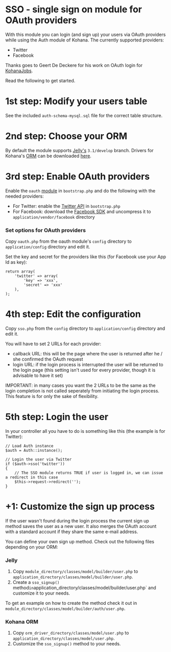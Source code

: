 # SSO - single sign on module for OAuth providers

With this module you can login (and sign up) your users via OAuth providers while using the Auth module of Kohana.
The currently supported providers:

 * Twitter
 * Facebook

Thanks goes to Geert De Deckere for his work on OAuth login for [KohanaJobs](https://github.com/GeertDD/kohanajobs).

Read the following to get started.


1st step: Modify your users table
============================================

See the included `auth-schema-mysql.sql` file for the correct table structure.


2nd step: Choose your ORM
============================================

By default the module supports [Jelly's](https://github.com/creatoro/kohana-jelly-for-Kohana-3.1) `3.1/develop` branch.
Drivers for Kohana's [ORM](https://github.com/kohana/orm) can be downloaded [here](https://github.com/creatoro/orm-sso).


3rd step: Enable OAuth providers
============================================

Enable the `oauth` [module](http://github.com/kohana/oauth) in `bootstrap.php` and do the following with the needed providers:

 * For Twitter: enable the [Twitter API](https://github.com/shadowhand/apis) in `bootstrap.php`
 * For Facebook: download the [Facebook SDK](https://github.com/facebook/php-sdk) and uncompress it to `application/vendor/facebook` directory

### Set options for OAuth providers

Copy `oauth.php` from the oauth module's `config` directory to `application/config` directory and edit it.

Set the key and secret for the providers like this (for Facebook use your App Id as key):

	return array(
		'twitter' => array(
			'key' => 'xxx',
			'secret' => 'xxx'
		),
	);


4th step: Edit the configuration
============================================

Copy `sso.php` from the `config` directory to `application/config` directory and edit it.

You will have to set 2 URLs for each provider:

* callback URL: this will be the page where the user is returned after he / she confirmed the OAuth request
* login URL: if the login process is interrupted the user will be returned to the login page (this setting isn't used for every provider, though it is advisable to have it set)

IMPORTANT: in many cases you want the 2 URLs to be the same as the login completion is not called seperately from initiating the login process. This feature is for only the sake of flexibility.


5th step: Login the user
============================================

In your controller all you have to do is something like this (the example is for Twitter):

	// Load Auth instance
	$auth = Auth::instance();

	// Login the user via Twitter
	if ($auth->sso('twitter'))
	{
		// The SSO module returns TRUE if user is logged in, we can issue a redirect in this case
		$this->request->redirect('');
	}


+1: Customize the sign up process
============================================

If the user wasn't found during the login process the current sign up method saves the user as a new user. It
also merges the OAuth account with a standard account if they share the same e-mail address.

You can define your own sign up method. Check out the following files depending on your ORM:

### Jelly

 1. Copy `module_directory/classes/model/builder/user.php` to `application_directory/classes/model/builder/user.php`.
 2. Create a `sso_signup()` method` in `application_directory/classes/model/builder/user.php` and customize it to your needs.

 To get an example on how to create the method check it out in `module_directory/classes/model/builder/auth/user.php`.

### Kohana ORM

 1. Copy `orm_driver_directory/classes/model/user.php` to `application_directory/classes/model/user.php`.
 2. Customize the `sso_signup()` method to your needs.